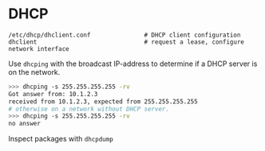 # DHCP

```
/etc/dhcp/dhclient.conf               # DHCP client configuration
dhclient                              # request a lease, configure network interface
```

Use `dhcping` with the broadcast IP-address to determine if a DHCP server is on the network.

```bash
>>> dhcping -s 255.255.255.255 -rv
Got answer from: 10.1.2.3
received from 10.1.2.3, expected from 255.255.255.255
# otherwise on a network without DHCP server. 
>>> dhcping -s 255.255.255.255 -rv
no answer
```

Inspect packages with `dhcpdump` 
